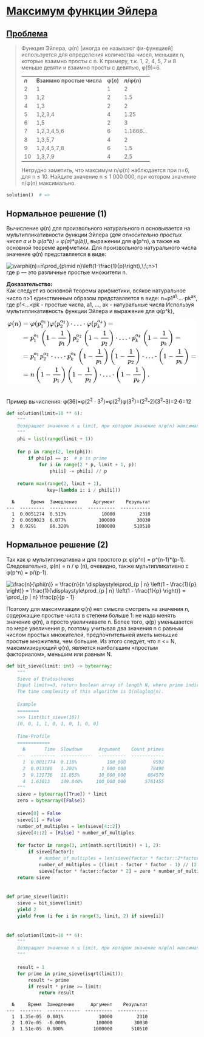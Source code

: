 # [Максимум функции Эйлера](TODO)

## [Проблема](https://euler.jakumo.org/problems/view/69.html)

>
> Функция Эйлера, φ(n) [иногда ее называют фи-функцией] используется для определения количества чисел, меньших n, которые взаимно просты с n. 
> К примеру, т.к. 1, 2, 4, 5, 7 и 8 меньше девяти и взаимно просты с девятью, φ(9)=6.
> 
> <table class="table">
> <tbody><tr>
> <td><b><i>n</i></b></td>
> <td><b>Взаимно простые числа</b></td>
> <td><b>φ(<i>n</i>)</b></td>
> <td><b><i>n</i>/φ(<i>n</i>)</b></td>
> </tr>
> <tr>
> <td>2</td><td>1</td><td>1</td><td>2</td>
> </tr>
> <tr>
> <td>3</td><td>1,2</td><td>2</td><td>1.5</td>
> </tr>
> <tr>
> <td>4</td><td>1,3</td><td>2</td><td>2</td>
> </tr>
> <tr>
> <td>5</td><td>1,2,3,4</td><td>4</td><td>1.25</td>
> </tr>
> <tr>
> <td>6</td><td>1,5</td><td>2</td><td>3</td>
> </tr>
> <tr>
> <td>7</td><td>1,2,3,4,5,6</td><td>6</td><td>1.1666...</td>
> </tr>
> <tr>
> <td>8</td><td>1,3,5,7</td><td>4</td><td>2</td>
> </tr>
> <tr>
> <td>9</td><td>1,2,4,5,7,8</td><td>6</td><td>1.5</td>
> </tr>
> <tr>
> <td>10</td><td>1,3,7,9</td><td>4</td><td>2.5</td>
> </tr>
> </tbody></table>
> 
> Нетрудно заметить, что максимум n/φ(n) наблюдается при n=6, для n ≤ 10.
> Найдите значение n ≤ 1 000 000, при котором значение n/φ(n) максимально.
``` python
solution()  # => 
```

## Нормальное решение (1)
Вычисление φ(n) для произвольного натурального n основывается на мультипликативности функции Эйлера _(для относительно простых чисел a и b φ(a*b) = φ(a)*φ(b))_, выражении для φ(p^n), а также на основной теореме арифметики.
Для произвольного натурального числа значение φ(n) представляется в виде:

<img src="https://s0.wp.com/latex.php?latex=%5Cvarphi(n)=n%5Cprod_%7Bp%5Cmid%20n%7D%5Cleft(1-%5Cfrac%7B1%7D%7Bp%7D%5Cright),%5C;%5C;n%3E1+&amp;bg=ffffff&amp;fg=000&amp;s=0" alt="\varphi(n)=n\prod_{p\mid n}\left(1-\frac{1}{p}\right),\;\;n>1" class="latex">
<br>где p — это различные простые множители n.

**Доказательство:**
<br>Как следует из основной теоремы арифметики, всякое натуральное число n>1 единственным образом представляется в виде:
n=p1<sup>a1</sup>⋅...⋅pk<sup>ak</sup>,
где p1<...<pk - простые числа, a1, ..., ak - натуральные числа
Используя мультипликативность функции Эйлера и выражение для φ(p^k), 

![phi-n.svg](res/phi-n.svg)

<br>Пример вычисления: φ(36)=φ(2<sup>2</sup> ⋅ 3<sup>2</sup>)=φ(2<sup>2</sup>)φ(3<sup>2</sup>)=(2<sup>2</sup>-2)(3<sup>2</sup>-3)=2⋅6=12

```python
def solution(limit=10 ** 6):
    """
    Возвращает значение n ≤ limit, при котором значение n/φ(n) максимально.
    """
    phi = list(range(limit + 1))

    for p in range(2, len(phi)):
        if phi[p] == p:  # p is prime
            for i in range(2 * p, limit + 1, p):
                phi[i] -= phi[i] // p

    return max(range(2, limit + 1),
               key=(lambda i: i / phi[i]))
```
```text
  №      Время  Замедление      Аргумент    Результат
---  ---------  ------------  ----------  -----------
  1  0.0051274  0.513%             10000         2310
  2  0.0659023  6.077%            100000        30030
  3  0.9291     86.320%          1000000       510510
```

## Нормальное решение (2)

Так как φ мультипликативна и для простого p: φ(p^n) = p^(n-1)*(p-1).
Следовательно, φ(n) = n / φ (n), очевидно, также мультипликативно с φ(p^n) = p/(p-1). 

<img src="https://s0.wp.com/latex.php?latex=\frac{n}{\phi(n)} = \frac{n}{n \displaystyle\prod_{p | n} \left(1 - \frac{1}{p} \right)} = \frac{1}{\displaystyle\prod_{p | n} \left(1 - \frac{1}{p} \right)} = \prod_{p | n} \frac{p}{p - 1},%5C;%5C;n%3E1+&amp;bg=ffffff&amp;fg=000&amp;s=0" alt="\frac{n}{\phi(n)} = \frac{n}{n \displaystyle\prod_{p | n} \left(1 - \frac{1}{p} \right)} = \frac{1}{\displaystyle\prod_{p | n} \left(1 - \frac{1}{p} \right)} = \prod_{p | n} \frac{p}{p - 1}" class="latex">

Поэтому для максимизации φ(n) нет смысла смотреть на значения n, содержащие простые числа в степени больше 1: не надо менять значение φ(n), а просто увеличиваете n.
Более того, φ(p) уменьшается по мере увеличения p, поэтому учитывая два значения n с равным числом простых множителей, предпочтительней иметь меньшие простые множители, чем большие.
Из этого следует, что n <= N, максимизирующий φ(n), является наибольшим «простым факториалом», меньшим или равным N.

```python
def bit_sieve(limit: int) -> bytearray:
    """
    Sieve of Eratosthenes
    Input limit>=3, return boolean array of length N, where prime indices are True.
    The time complexity of this algorithm is O(nloglog(n).

    Example
    ========
    >>> list(bit_sieve(10))
    [0, 0, 1, 1, 0, 1, 0, 1, 0, 0]

    Time-Profile
    ============
      №       Time  Slowdown      Argument    Count primes
    ---  ---------  ------------  ----------  ------------
      1  0.0011774  0.118%           100_000          9592
      2  0.013186   1.201%         1_000_000         78498
      3  0.131736   11.855%       10_000_000        664579
      4  1.63013    149.840%     100_000_000       5761455
    """
    sieve = bytearray([True]) * limit
    zero = bytearray([False])

    sieve[0] = False
    sieve[1] = False
    number_of_multiples = len(sieve[4::2])
    sieve[4::2] = [False] * number_of_multiples

    for factor in range(3, int(math.sqrt(limit)) + 1, 2):
        if sieve[factor]:
            # number_of_multiples = len(sieve[factor * factor::2*factor]) # old code ─ slow version
            number_of_multiples = ((limit - factor * factor - 1) // (2 * factor) + 1)
            sieve[factor * factor::factor * 2] = zero * number_of_multiples
    return sieve


def prime_sieve(limit):
    sieve = bit_sieve(limit)
    yield 2
    yield from (i for i in range(3, limit, 2) if sieve[i])


def solution(limit=10 ** 6):
    """
    Возвращает значение n ≤ limit, при котором значение n/φ(n) максимально.
    """

    result = 1
    for prime in prime_sieve(isqrt(limit)):
        result *= prime
        if result * prime >= limit:
            return result
```
```text
  №     Время  Замедление      Аргумент    Результат
---  --------  ------------  ----------  -----------
  1  1.35e-05  0.001%             10000         2310
  2  1.07e-05  -0.000%           100000        30030
  3  1.51e-05  0.000%           1000000       510510
```